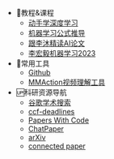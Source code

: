 <link rel="stylesheet" href="custom1.css">

* :100:教程&课程
  * [动手学深度学习](https://space.bilibili.com/1567748478/channel/seriesdetail?sid=358497)
  * [机器学习公式推导](https://www.bilibili.com/video/BV1aE411o7qd/?spm_id_from=333.999.top_right_bar_window_default_collection.content.click&vd_source=6648f28bd4ed315352ef1ca819bc8e55)
  * [跟李沐精读AI论文](https://github.com/mli/paper-reading)
  * [李宏毅机器学习2023](https://www.bilibili.com/video/BV1NX4y1r7nP/?spm_id_from=333.337.search-card.all.click&vd_source=6648f28bd4ed315352ef1ca819bc8e55)
* :construction_worker:常用工具
  * [Github](https://github.com/)
  * [ MMAction视频理解工具](https://mmaction2.readthedocs.io/zh-cn/latest/get_started/overview.html)
* :up:科研资源导航
  * [谷歌学术搜索](https://scholar.chongbuluo.com/)
  * [ccf-deadlines](https://ccfddl.github.io/)
  * [Papers With Code](https://paperswithcode.com/)
  * [ChatPaper ](https://chatwithpaper.org/)
  * [arXiv](https://arxiv.org/)
  * [connected paper](https://www.connectedpapers.com/)